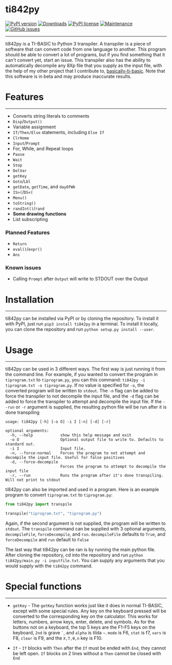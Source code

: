 # ti842py

[![PyPI version](https://badge.fury.io/py/ti842py.svg)](https://badge.fury.io/py/ti842py)
[![Downloads](https://pepy.tech/badge/ti842py)](https://pepy.tech/project/ti842py)
[![PyPI license](https://img.shields.io/pypi/l/ti842py.svg)](https://pypi.python.org/pypi/ti842py/)
[![Maintenance](https://img.shields.io/badge/Maintained%3F-yes-green.svg)](https://GitHub.com/TabulateJarl8/ti842py/graphs/commit-activity)
[![GitHub issues](https://img.shields.io/github/issues/TabulateJarl8/ti842py.svg)](https://GitHub.com/TabulateJarl8/ti842py/issues/)

----

ti842py is a TI-BASIC to Python 3 transpiler. A transpiler is a piece of software that can convert code from one language to another. This program should be able to convert a lot of programs, but if you find something that it can't convert yet, start an issue. This transpiler also has the ability to automatically decompile any 8Xp file that you supply as the input file, with the help of my other project that I contribute to, [basically-ti-basic](https://github.com/TabulateJarl8/basically-ti-basic). Note that this software is in beta and may produce inaccurate results.

# Features

----

 - Converts string literals to comments
 - `Disp`/`Output()`
 - Variable assignment
 - `If/Then/Else` statements, including `Else If`
 - `ClrHome`
 - `Input`/`Prompt`
 - For, While, and Repeat loops
 - `Pause`
 - `Wait`
 - `Stop`
 - `DelVar`
 - `getKey`
 - `Goto`/`Lbl`
 - `getDate`, `getTime`, and `dayOfWk`
 - `IS>(`/`DS<(`
 - `Menu()`
 - `toString()`
 - `randInt()`/`rand`
 - **Some drawing functions**
 - List subscripting

### Planned Features
 - `Return`
 - `eval()`/`expr()`
 - `Ans`

### Known issues
 - Calling `Prompt` after `Output` will write to STDOUT over the Output

# Installation

----

ti842py can be installed via PyPI or by cloning the repository. To install it with PyPI, just run `pip3 install ti842py` in a terminal. To install it locally, you can clone the repository and run `python setup.py install --user`.

# Usage

----

ti842py can be used in 3 different ways. The first way is just running it from the command line. For example, if you wanted to convert the program in `tiprogram.txt` to `tiprogram.py`, you can this command: `ti842py -i tiprogram.txt -o tiprogram.py`. If no value is specified for `-o`, the converted program will be written to `stdout`. The `-n` flag can be added to force the transpiler to not decompile the input file, and the `-d` flag can be added to force the transpiler to attempt and decompile the input file. If the `--run` or `-r` argument is supplied, the resulting python file will be run after it is done transpiling

```
usage: ti842py [-h] [-o O] -i I [-n] [-d] [-r]

optional arguments:
  -h, --help            show this help message and exit
  -o O                  Optional output file to write to. Defaults to standard out.
  -i I                  Input file.
  -n, --force-normal    Forces the program to not attempt and decompile the input file. Useful for false positives
  -d, --force-decompile
                        Forces the program to attempt to decompile the input file
  -r, --run             Runs the program after it's done transpiling. Will not print to stdout
```

ti842py can also be imported and used in a program. Here is an example program to convert `tiprogram.txt` to `tiprogram.py`:

```py
from ti842py import transpile

transpile("tiprogram.txt", "tiprogram.py")
```
Again, if the second argument is not supplied, the program will be written to `stdout`. The `transpile` command can be supplied with 3 optional arguments, `decompileFile`, `forceDecompile`, and `run`. `decompileFile` defaults to `True`, and `forceDecompile` and `run` default to `False`

The last way that ti842py can be ran is by running the main python file. After cloning the repository, cd into the repository and run `python ti842py/main.py -i inputfile.txt`. You can supply any arguments that you would supply with the `ti842py` command.

# Special functions
----

 - `getKey` - The `getKey` function works just like it does in normal TI-BASIC, except with some special rules. Any key on the keyboard pressed will be converted to the corresponding key on the calculator. This works for letters, numbers, arrow keys, enter, delete, and symbols. As for the buttons not on a keyboard, the top 5 keys are the F1-F5 keys on the keyboard, `2nd` is grave `` ` ``, and `alpha` is tilda `~`. `mode` is F6, `stat` is f7, `vars` is F8, `clear` is F9, and the `X,T,θ,n` key is F10.

 - `If` - `If` blocks with `Then` after the `If` must be ended with `End`, they cannot be left open. `If` blocks on 2 lines without a `Then` cannot be closed with `End`
